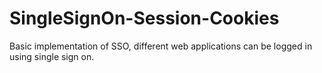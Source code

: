 # SingleSignOn-Session-Cookies

Basic implementation of SSO, different web applications can be logged in using single sign on.
